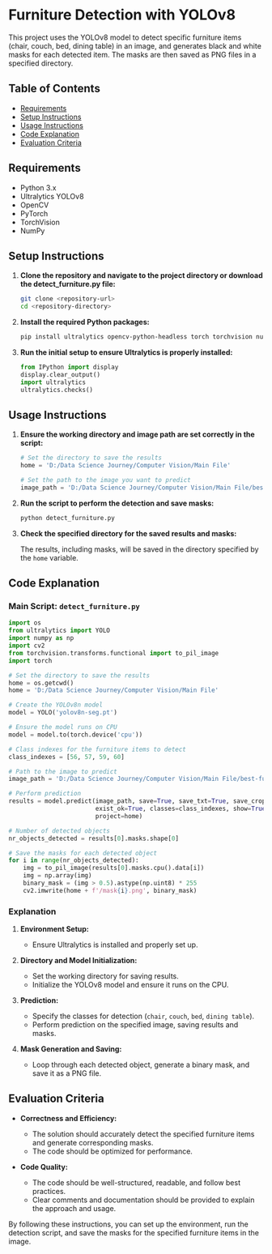 # Furniture Detection with YOLOv8

This project uses the YOLOv8 model to detect specific furniture items (chair, couch, bed, dining table) in an image, and generates black and white masks for each detected item. The masks are then saved as PNG files in a specified directory.

## Table of Contents

- [Requirements](#requirements)
- [Setup Instructions](#setup-instructions)
- [Usage Instructions](#usage-instructions)
- [Code Explanation](#code-explanation)
- [Evaluation Criteria](#evaluation-criteria)

## Requirements

- Python 3.x
- Ultralytics YOLOv8
- OpenCV
- PyTorch
- TorchVision
- NumPy

## Setup Instructions

1. **Clone the repository and navigate to the project directory or download the detect_furniture.py file:**

   ```sh
   git clone <repository-url>
   cd <repository-directory>
   ```

2. **Install the required Python packages:**

   ```sh
   pip install ultralytics opencv-python-headless torch torchvision numpy
   ```

3. **Run the initial setup to ensure Ultralytics is properly installed:**

   ```python
   from IPython import display
   display.clear_output()
   import ultralytics
   ultralytics.checks()
   ```

## Usage Instructions

1. **Ensure the working directory and image path are set correctly in the script:**

   ```python
   # Set the directory to save the results
   home = 'D:/Data Science Journey/Computer Vision/Main File'

   # Set the path to the image you want to predict
   image_path = 'D:/Data Science Journey/Computer Vision/Main File/best-furniture-for-your-home-2022-section-1.jpg'
   ```

2. **Run the script to perform the detection and save masks:**

   ```sh
   python detect_furniture.py
   ```

3. **Check the specified directory for the saved results and masks:**

   The results, including masks, will be saved in the directory specified by the `home` variable.

## Code Explanation

### Main Script: `detect_furniture.py`

   ```python
   import os
   from ultralytics import YOLO
   import numpy as np
   import cv2
   from torchvision.transforms.functional import to_pil_image
   import torch

   # Set the directory to save the results
   home = os.getcwd()
   home = 'D:/Data Science Journey/Computer Vision/Main File'

   # Create the YOLOv8n model 
   model = YOLO('yolov8n-seg.pt')

   # Ensure the model runs on CPU
   model = model.to(torch.device('cpu'))

   # Class indexes for the furniture items to detect
   class_indexes = [56, 57, 59, 60]

   # Path to the image to predict
   image_path = 'D:/Data Science Journey/Computer Vision/Main File/best-furniture-for-your-home-2022-section-1.jpg'

   # Perform prediction
   results = model.predict(image_path, save=True, save_txt=True, save_crop=True,
                           exist_ok=True, classes=class_indexes, show=True,
                           project=home)

   # Number of detected objects
   nr_objects_detected = results[0].masks.shape[0]

   # Save the masks for each detected object
   for i in range(nr_objects_detected):
       img = to_pil_image(results[0].masks.cpu().data[i])
       img = np.array(img)
       binary_mask = (img > 0.5).astype(np.uint8) * 255
       cv2.imwrite(home + f'/mask{i}.png', binary_mask)
   ```

### Explanation

1. **Environment Setup:**
   - Ensure Ultralytics is installed and properly set up.

2. **Directory and Model Initialization:**
   - Set the working directory for saving results.
   - Initialize the YOLOv8 model and ensure it runs on the CPU.

3. **Prediction:**
   - Specify the classes for detection (`chair`, `couch`, `bed`, `dining table`).
   - Perform prediction on the specified image, saving results and masks.

4. **Mask Generation and Saving:**
   - Loop through each detected object, generate a binary mask, and save it as a PNG file.

## Evaluation Criteria

- **Correctness and Efficiency:**
  - The solution should accurately detect the specified furniture items and generate corresponding masks.
  - The code should be optimized for performance.

- **Code Quality:**
  - The code should be well-structured, readable, and follow best practices.
  - Clear comments and documentation should be provided to explain the approach and usage.

By following these instructions, you can set up the environment, run the detection script, and save the masks for the specified furniture items in the image.
